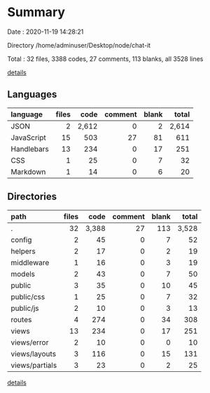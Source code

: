 # Summary

Date : 2020-11-19 14:28:21

Directory /home/adminuser/Desktop/node/chat-it

Total : 32 files,  3388 codes, 27 comments, 113 blanks, all 3528 lines

[details](details.md)

## Languages
| language | files | code | comment | blank | total |
| :--- | ---: | ---: | ---: | ---: | ---: |
| JSON | 2 | 2,612 | 0 | 2 | 2,614 |
| JavaScript | 15 | 503 | 27 | 81 | 611 |
| Handlebars | 13 | 234 | 0 | 17 | 251 |
| CSS | 1 | 25 | 0 | 7 | 32 |
| Markdown | 1 | 14 | 0 | 6 | 20 |

## Directories
| path | files | code | comment | blank | total |
| :--- | ---: | ---: | ---: | ---: | ---: |
| . | 32 | 3,388 | 27 | 113 | 3,528 |
| config | 2 | 45 | 0 | 7 | 52 |
| helpers | 2 | 17 | 0 | 2 | 19 |
| middleware | 1 | 16 | 0 | 3 | 19 |
| models | 2 | 43 | 0 | 7 | 50 |
| public | 3 | 35 | 0 | 10 | 45 |
| public/css | 1 | 25 | 0 | 7 | 32 |
| public/js | 2 | 10 | 0 | 3 | 13 |
| routes | 4 | 274 | 0 | 34 | 308 |
| views | 13 | 234 | 0 | 17 | 251 |
| views/error | 2 | 10 | 0 | 0 | 10 |
| views/layouts | 3 | 116 | 0 | 15 | 131 |
| views/partials | 3 | 23 | 0 | 2 | 25 |

[details](details.md)